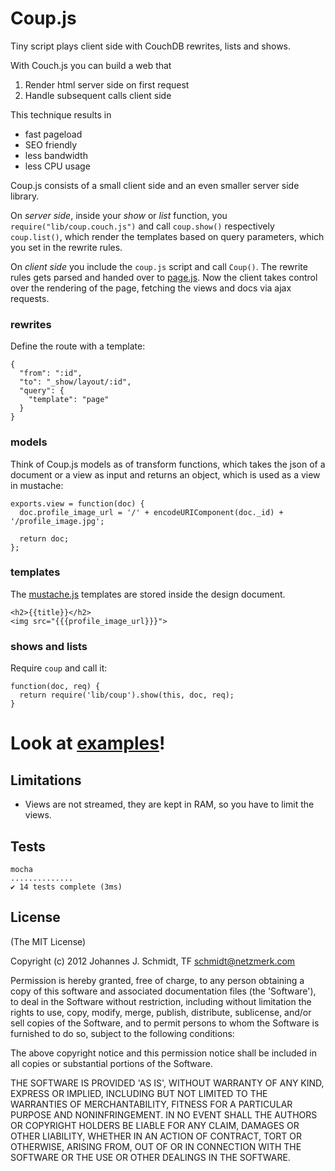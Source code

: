 Coup.js
=======

Tiny script plays client side with CouchDB rewrites, lists and shows.

With Couch.js you can build a web that

1. Render html server side on first request
2. Handle subsequent calls client side

This technique results in 

* fast pageload
* SEO friendly
* less bandwidth
* less CPU usage

Coup.js consists of a small client side and an even smaller server side library.

On *server side*, inside your _show_ or _list_ function, you `require("lib/coup.couch.js")`
and call `coup.show()` respectively `coup.list()`, which render the templates
based on query parameters, which you set in the rewrite rules.

On *client side* you include the `coup.js` script and call `Coup()`.
The rewrite rules gets parsed and handed over to [page.js](https://github.com/visionmedia/page.js).
Now the client takes control over the rendering of the page, fetching the views and docs
via ajax requests.


### rewrites

Define the route with a template:

    {
      "from": ":id",
      "to": "_show/layout/:id",
      "query": {
        "template": "page"
      }
    }

### models

Think of Coup.js models as of transform functions, which takes the json of a document
or a view as input and returns an object, which is used as a view in mustache:

    exports.view = function(doc) {
      doc.profile_image_url = '/' + encodeURIComponent(doc._id) + '/profile_image.jpg';

      return doc;
    };

### templates

The [mustache.js](https://github.com/janl/mustache.js) templates are stored inside the design document.

    <h2>{{title}}</h2>
    <img src="{{{profile_image_url}}}">


### shows and lists

Require `coup` and call it:

    function(doc, req) {
      return require('lib/coup').show(this, doc, req);
    }



# Look at [examples](coup.js/tree/master/examples)!


Limitations
-----------

* Views are not streamed, they are kept in RAM, so you have to limit the views.


Tests
-----

    mocha
    ..............
    ✔ 14 tests complete (3ms)


License
-------

(The MIT License)

Copyright (c) 2012 Johannes J. Schmidt, TF <schmidt@netzmerk.com>

Permission is hereby granted, free of charge, to any person obtaining a copy of
this software and associated documentation files (the 'Software'), to deal in
the Software without restriction, including without limitation the rights to
use, copy, modify, merge, publish, distribute, sublicense, and/or sell copies
of the Software, and to permit persons to whom the Software is furnished to do
so, subject to the following conditions:

The above copyright notice and this permission notice shall be included in all
copies or substantial portions of the Software.

THE SOFTWARE IS PROVIDED 'AS IS', WITHOUT WARRANTY OF ANY KIND, EXPRESS OR
IMPLIED, INCLUDING BUT NOT LIMITED TO THE WARRANTIES OF MERCHANTABILITY,
FITNESS FOR A PARTICULAR PURPOSE AND NONINFRINGEMENT. IN NO EVENT SHALL THE
AUTHORS OR COPYRIGHT HOLDERS BE LIABLE FOR ANY CLAIM, DAMAGES OR OTHER
LIABILITY, WHETHER IN AN ACTION OF CONTRACT, TORT OR OTHERWISE, ARISING FROM,
OUT OF OR IN CONNECTION WITH THE SOFTWARE OR THE USE OR OTHER DEALINGS IN THE
SOFTWARE.
